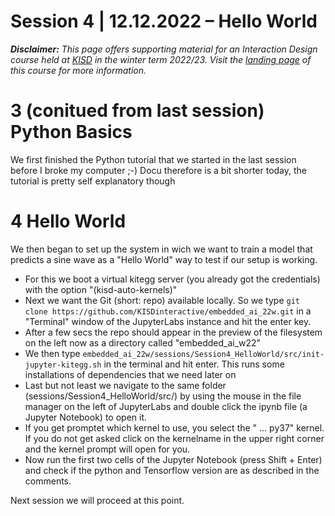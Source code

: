 # Session 4 | 12.12.2022 – Hello World

***Disclaimer:*** *This page offers supporting material for an Interaction Design course held at [KISD](https://kisd.de) in the winter term 2022/23. Visit the [landing page](https://github.com/KISDinteractive/fundamentals22w) of this course for more information.*

# 3 (conitued from last session) Python Basics
We first finished the Python tutorial that we started in the last session before I broke my computer ;-) Docu therefore is a bit shorter today, the tutorial is pretty self explanatory though

# 4 Hello World
We then began to set up the system in wich we want to train a model that predicts a sine wave as a "Hello World" way to test if our setup is working.
- For this we boot a virtual kitegg server (you already got the credentials) with the option "(kisd-auto-kernels)"
- Next we want the Git (short: repo) available locally. So we type `git clone https://github.com/KISDinteractive/embedded_ai_22w.git` in a "Terminal" window of the JupyterLabs instance and hit the enter key.
- After a few secs the repo should appear in the preview of the filesystem on the left now as a directory called "embedded_ai_w22"
- We then type `embedded_ai_22w/sessions/Session4_HelloWorld/src/init-jupyter-kitegg.sh` in the terminal and hit enter. This runs some installations of dependencies that we need later on
- Last but not least we navigate to the same folder (sessions/Session4_HelloWorld/src/) by using the mouse in the file manager on the left of JupyterLabs and double click the ipynb file (a Jupyter Notebook) to open it. 
- If you get promptet which kernel to use, you select the " ... py37" kernel. If you do not get asked click on the kernelname in the upper right corner and the kernel prompt will open for you.
- Now run the first two cells of the Jupyter Notebook (press Shift + Enter) and check if the python and Tensorflow version are as described in the comments.

Next session we will proceed at this point.
